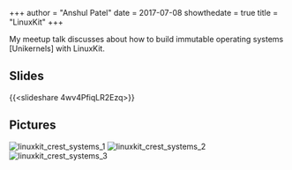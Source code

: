 +++
author = "Anshul Patel"
date = 2017-07-08
showthedate = true
title = "LinuxKit"
+++


My meetup talk discusses about how to build immutable operating systems [Unikernels] with LinuxKit.

<!--more-->

## Slides

{{<slideshare 4wv4PfiqLR2Ezq>}}

## Pictures


![linuxkit_crest_systems_1](/meetupics/linuxkit_crest_systems_1.jpg)
![linuxkit_crest_systems_2](/meetupics/linuxkit_crest_systems_2.jpg)
![linuxkit_crest_systems_3](/meetupics/linuxkit_crest_systems_3.jpg)

